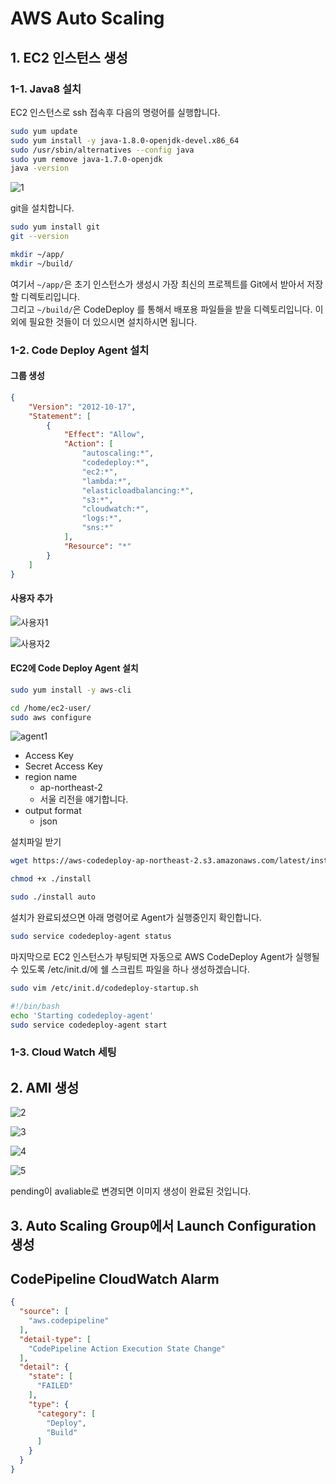 # AWS Auto Scaling

 
## 1. EC2 인스턴스 생성


### 1-1. Java8 설치

EC2 인스턴스로 ssh 접속후 다음의 명령어를 실행합니다.

```bash
sudo yum update
sudo yum install -y java-1.8.0-openjdk-devel.x86_64
sudo /usr/sbin/alternatives --config java
sudo yum remove java-1.7.0-openjdk
java -version
```

![1](./images/autoscaling/1.png)

git을 설치합니다.

```bash
sudo yum install git
git --version
```

```bash
mkdir ~/app/
mkdir ~/build/
```

여기서 ```~/app/```은 초기 인스턴스가 생성시 가장 최신의 프로젝트를 Git에서 받아서 저장할 디렉토리입니다.  
그리고 ```~/build/```은 CodeDeploy 를 통해서 배포용 파일들을 받을 디렉토리입니다.
이외에 필요한 것들이 더 있으시면 설치하시면 됩니다.  

### 1-2. Code Deploy Agent 설치

#### 그룹 생성

```json
{
    "Version": "2012-10-17",
    "Statement": [
        {
            "Effect": "Allow",
            "Action": [
                "autoscaling:*",
                "codedeploy:*",
                "ec2:*",
                "lambda:*",
                "elasticloadbalancing:*",
                "s3:*",
                "cloudwatch:*",
                "logs:*",
                "sns:*"
            ],
            "Resource": "*"
        }
    ]
}
```

#### 사용자 추가

![사용자1](./images/autoscaling/사용자1.png)

![사용자2](./images/autoscaling/사용자2.png)

#### EC2에 Code Deploy Agent 설치

```bash
sudo yum install -y aws-cli
```

```bash
cd /home/ec2-user/ 
sudo aws configure
```

![agent1](./images/autoscaling/agent1.png)

* Access Key
* Secret Access Key
* region name
  * ap-northeast-2
  * 서울 리전을 얘기합니다.
* output format
  * json


설치파일 받기

```bash
wget https://aws-codedeploy-ap-northeast-2.s3.amazonaws.com/latest/install
```

```bash
chmod +x ./install
```

```bash
sudo ./install auto
```

설치가 완료되셨으면 아래 명령어로 Agent가 실행중인지 확인합니다.

```bash
sudo service codedeploy-agent status
```

마지막으로 EC2 인스턴스가 부팅되면 자동으로 AWS CodeDeploy Agent가 실행될 수 있도록 /etc/init.d/에 쉘 스크립트 파일을 하나 생성하겠습니다.

```bash
sudo vim /etc/init.d/codedeploy-startup.sh
```

```bash
#!/bin/bash 
echo 'Starting codedeploy-agent' 
sudo service codedeploy-agent start
```

### 1-3. Cloud Watch 세팅


## 2. AMI 생성

![2](./images/autoscaling/2.png)

![3](./images/autoscaling/3.png)

![4](./images/autoscaling/4.png)

![5](./images/autoscaling/5.png)

pending이 avaliable로 변경되면 이미지 생성이 완료된 것입니다.

## 3. Auto Scaling Group에서 Launch Configuration 생성

## CodePipeline CloudWatch Alarm

```json
{
  "source": [
    "aws.codepipeline"
  ],
  "detail-type": [
    "CodePipeline Action Execution State Change"
  ],
  "detail": {
    "state": [
      "FAILED"
    ],
    "type": {
      "category": [
        "Deploy",
        "Build"
      ]
    }
  }
}
```



